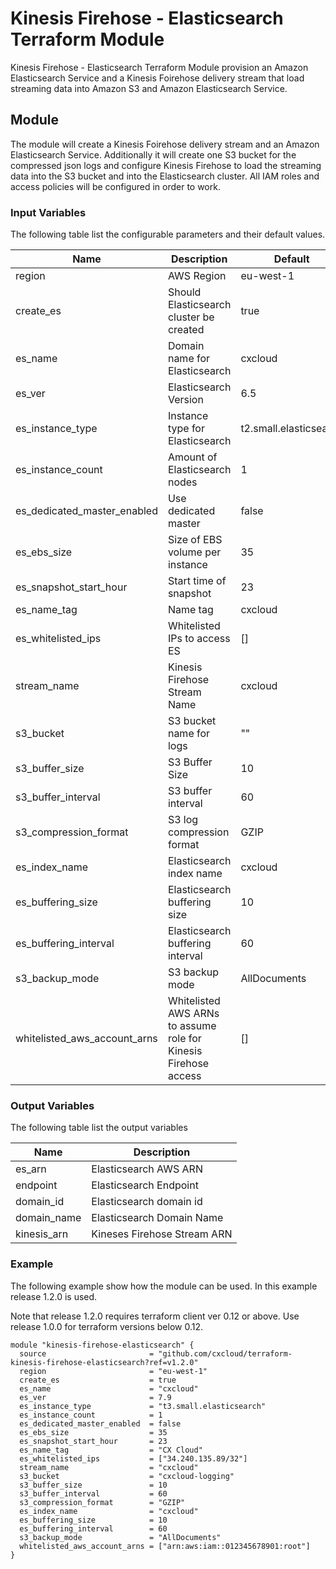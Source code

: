 # Kinesis Firehose - Elasticsearch Terraform Module

Kinesis Firehose - Elasticsearch Terraform Module provision an Amazon Elasticsearch Service and a Kinesis Foirehose delivery stream that load streaming data into Amazon S3 and Amazon Elasticsearch Service.

## Module

The module will create a Kinesis Foirehose delivery stream and an Amazon Elasticsearch Service. Additionally it will create one S3 bucket for the compressed json logs and configure Kinesis Firehose to load the streaming data into the S3 bucket and into the Elasticsearch cluster. All IAM roles and access policies will be configured in order to work.

### Input Variables

The following table list the configurable parameters and their default values.

| Name | Description | Default |
| --- | --- | --- |
| region | AWS Region | eu-west-1 |
| create_es | Should Elasticsearch cluster be created | true |
| es_name | Domain name for Elasticsearch | cxcloud |
| es_ver | Elasticsearch Version | 6.5 |
| es_instance_type | Instance type for Elasticsearch | t2.small.elasticsearch |
| es_instance_count | Amount of Elasticsearch nodes | 1 |
| es_dedicated_master_enabled | Use dedicated master | false |
| es_ebs_size | Size of EBS volume per instance | 35 |
| es_snapshot_start_hour | Start time of snapshot | 23 |
| es_name_tag | Name tag | cxcloud |
| es_whitelisted_ips | Whitelisted IPs to access ES | [] |
| stream_name | Kinesis Firehose Stream Name | cxcloud |
| s3_bucket | S3 bucket name for logs | "" |
| s3_buffer_size | S3 Buffer Size | 10 |
| s3_buffer_interval | S3 buffer interval | 60 |
| s3_compression_format | S3 log compression format | GZIP |
| es_index_name | Elasticsearch index name | cxcloud |
| es_buffering_size | Elasticsearch buffering size | 10 |
| es_buffering_interval | Elasticsearch buffering interval | 60 |
| s3_backup_mode | S3 backup mode | AllDocuments |
| whitelisted_aws_account_arns | Whitelisted AWS ARNs to assume role for Kinesis Firehose access | [] |

### Output Variables

The following table list the output variables

| Name | Description |
| --- | --- |
| es_arn | Elasticsearch AWS ARN |
| endpoint | Elasticsearch Endpoint |
| domain_id | Elasticsearch domain id |
| domain_name | Elasticsearch Domain Name |
| kinesis_arn | Kineses Firehose Stream ARN |

### Example

The following example show how the module can be used. In this example release 1.2.0 is used.

Note that release 1.2.0 requires terraform client ver 0.12 or above. Use release 1.0.0 for terraform versions below 0.12.

```console
module "kinesis-firehose-elasticsearch" {
  source                       = "github.com/cxcloud/terraform-kinesis-firehose-elasticsearch?ref=v1.2.0"
  region                       = "eu-west-1"
  create_es                    = true
  es_name                      = "cxcloud"
  es_ver                       = 7.9
  es_instance_type             = "t3.small.elasticsearch"
  es_instance_count            = 1
  es_dedicated_master_enabled  = false
  es_ebs_size                  = 35
  es_snapshot_start_hour       = 23
  es_name_tag                  = "CX Cloud"
  es_whitelisted_ips           = ["34.240.135.89/32"]
  stream_name                  = "cxcloud"
  s3_bucket                    = "cxcloud-logging"
  s3_buffer_size               = 10
  s3_buffer_interval           = 60
  s3_compression_format        = "GZIP"
  es_index_name                = "cxcloud"
  es_buffering_size            = 10
  es_buffering_interval        = 60
  s3_backup_mode               = "AllDocuments"
  whitelisted_aws_account_arns = ["arn:aws:iam::012345678901:root"]
}
```
